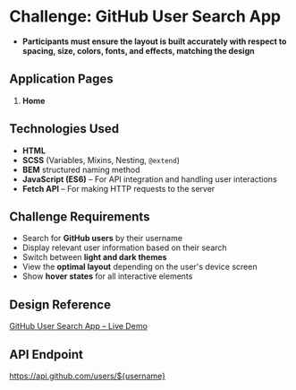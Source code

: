 # Challenge: GitHub User Search App

- **Participants must ensure the layout is built accurately with respect to spacing, size, colors, fonts, and effects, matching the design**

## Application Pages

1. **Home**


##  Technologies Used

- **HTML**  
- **SCSS** (Variables, Mixins, Nesting, `@extend`)  
- **BEM** structured naming method  
- **JavaScript (ES6)** – For API integration and handling user interactions  
- **Fetch API** – For making HTTP requests to the server

##  Challenge Requirements

- Search for **GitHub users** by their username  
- Display relevant user information based on their search  
- Switch between **light and dark themes**  
- View the **optimal layout** depending on the user's device screen  
- Show **hover states** for all interactive elements

##  Design Reference

[GitHub User Search App – Live Demo](https://carvalhovincent.github.io/GitHub-user-search-app/)

##  API Endpoint

https://api.github.com/users/${username}

